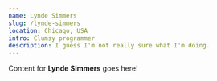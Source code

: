 ```yaml
---
name: Lynde Simmers
slug: /lynde-simmers
location: Chicago, USA
intro: Clumsy programmer
description: I guess I'm not really sure what I'm doing.
---
```

Content for **Lynde Simmers** goes here!